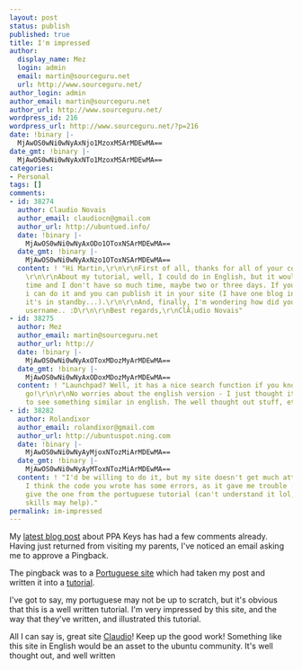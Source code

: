 ```yaml
---
layout: post
status: publish
published: true
title: I'm impressed
author:
  display_name: Mez
  login: admin
  email: martin@sourceguru.net
  url: http://www.sourceguru.net/
author_login: admin
author_email: martin@sourceguru.net
author_url: http://www.sourceguru.net/
wordpress_id: 216
wordpress_url: http://www.sourceguru.net/?p=216
date: !binary |-
  MjAwOS0wNi0wNyAxNjo1MzoxMSArMDEwMA==
date_gmt: !binary |-
  MjAwOS0wNi0wNyAxNTo1MzoxMSArMDEwMA==
categories:
- Personal
tags: []
comments:
- id: 38274
  author: Claudio Novais
  author_email: claudiocn@gmail.com
  author_url: http://ubuntued.info/
  date: !binary |-
    MjAwOS0wNi0wNyAxODo1OToxNSArMDEwMA==
  date_gmt: !binary |-
    MjAwOS0wNi0wNyAxNzo1OToxNSArMDEwMA==
  content: ! "Hi Martin,\r\n\r\nFirst of all, thanks for all of your compliments!
    \r\n\r\nAbout my tutorial, well, I could do in English, but it would take some
    time and I don't have so much time, maybe two or three days. If you want that
    i can do it and you can publish it in your site (I have one blog in English but
    it's in standby...).\r\n\r\nAnd, finally, I'm wondering how did you knew my launchpad
    username.. :D\r\n\r\nBest regards,\r\nClÃ¡udio Novais"
- id: 38275
  author: Mez
  author_email: martin@sourceguru.net
  author_url: http://
  date: !binary |-
    MjAwOS0wNi0wNyAxOToxMDozMyArMDEwMA==
  date_gmt: !binary |-
    MjAwOS0wNi0wNyAxODoxMDozMyArMDEwMA==
  content: ! "Launchpad? Well, it has a nice search function if you know where to
    go!\r\n\r\nNo worries about the english version - I just thought it'd be cool
    to see something similar in english. The well thought out stuff, etc etc."
- id: 38282
  author: Rolandixor
  author_email: rolandixor@gmail.com
  author_url: http://ubuntuspot.ning.com
  date: !binary |-
    MjAwOS0wNi0wNyAyMjoxNTozMiArMDEwMA==
  date_gmt: !binary |-
    MjAwOS0wNi0wNyAyMToxNTozMiArMDEwMA==
  content: ! "I'd be willing to do it, but my site doesn't get much attention. Plus,
    I think the code you wrote has some errors, as it gave me trouble :(\r\n\r\nI'll
    give the one from the portuguese tutorial (can't understand it lol, but my spanish
    skills may help)."
permalink: im-impressed
---
```

<p>My <a href="http://www.sourceguru.net/archives/212">latest blog post</a> about PPA Keys has had a few comments already. Having just returned from visiting my parents, I've noticed an email asking me to approve a Pingback.</p>
<p>The pingback was to a <a href="http://ubuntued.info/">Portuguese site</a> which had taken my post and written it into a <a href="http://ubuntued.info/2009/06/mantenha-as-chaves-gpg-do-launchpad-sempre-actualizadas.html">tutorial</a>.</p>
<p>I've got to say, my portuguese may not be up to scratch, but it's obvious that this is a well written tutorial. I'm very impressed by this site, and the way that they've written, and illustrated this tutorial.</p>
<p>All I can say is, great site <a href="https://edge.launchpad.net/~claudiocn">Claudio</a>! Keep up the good work! Something like this site in English would be an asset to the ubuntu community. It's well thought out, and well written</p>

